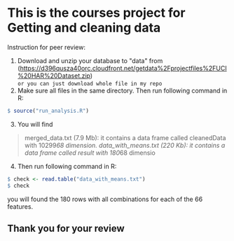 # This is the courses project for Getting and cleaning data

Instruction for peer review:

1. Download and unzip your database to "data" from
(https://d396qusza40orc.cloudfront.net/getdata%2Fprojectfiles%2FUCI%20HAR%20Dataset.zip)
<br> `or you can just download whole file in my repo` <br>
2. Make sure all files in the same directory. Then run following command in R:
```R
$ source("run_analysis.R")
```
3. You will find<br>
> merged_data.txt (7.9 Mb): it contains a data frame called cleanedData with 10299*68 dimension.
> data_with_means.txt (220 Kb): it contains a data frame called result with 180*68 dimensio
4. Then run following command in R:<br>
```R
$ check <- read.table("data_with_means.txt")
$ check
```
you will found the 180 rows with all combinations for each of the 66 features.

## Thank you for your review
